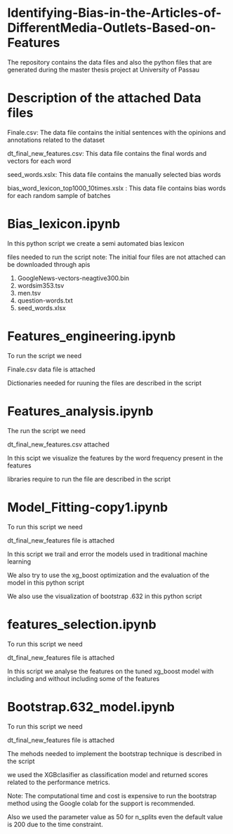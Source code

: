 # Identifying-Bias-in-the-Articles-of-DifferentMedia-Outlets-Based-on-Features
The repository contains the data files and also the python files that are generated during the master thesis project at University of Passau
# Description of the attached Data files

Finale.csv: The data file contains the initial sentences with the opinions and annotations related to the dataset

dt_final_new_features.csv: This data file contains the final words and vectors for each word

seed_words.xslx: This data file contains the manually selected bias words

bias_word_lexicon_top1000_10times.xslx : This data file contains bias words for each random sample of batches 

# Bias_lexicon.ipynb 
In this python script we create a semi automated bias lexicon

files needed to run the script note: The initial four files are not attached can be downloaded through apis
1. GoogleNews-vectors-neagtive300.bin
2. wordsim353.tsv
3. men.tsv
4. question-words.txt
5. seed_words.xlsx 

# Features_engineering.ipynb

To run the script we need

Finale.csv data file is attached 

Dictionaries needed for ruuning the files are described in the script

# Features_analysis.ipynb

The run the script we need 

dt_final_new_features.csv attached

In this scipt we visualize the features by the word frequency present in the features

libraries require to run the file are described in the script

# Model_Fitting-copy1.ipynb 

To run this script we need 

dt_final_new_features file is attached

In this script we trail and error the models used in traditional machine learning 

We also try to use the xg_boost optimization and the evaluation of the model in this python script

We also use the visualization of bootstrap .632 in this python script

# features_selection.ipynb

To run this script we need 

dt_final_new_features file is attached

In this script we analyse the features on the tuned xg_boost model with including and without including some of the features

# Bootstrap.632_model.ipynb

To run this script we need 

dt_final_new_features file is attached

The mehods needed to implement the bootstrap technique is described in the script

we used the XGBclasifier as classification model and returned scores related to the performance metrics.

Note: The computational time and cost is expensive to run the bootstrap method using the Google colab for the support is recommended.

Also we used the parameter value as 50 for n_splits even the default value is 200 due to the time constraint.
